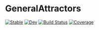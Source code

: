 # GeneralAttractors

[![Stable](https://img.shields.io/badge/docs-stable-blue.svg)](https://FedeClaudi.github.io/GeneralAttractors.jl/stable/)
[![Dev](https://img.shields.io/badge/docs-dev-blue.svg)](https://FedeClaudi.github.io/GeneralAttractors.jl/dev/)
[![Build Status](https://github.com/FedeClaudi/GeneralAttractors.jl/actions/workflows/CI.yml/badge.svg?branch=main)](https://github.com/FedeClaudi/GeneralAttractors.jl/actions/workflows/CI.yml?query=branch%3Amain)
[![Coverage](https://codecov.io/gh/FedeClaudi/GeneralAttractors.jl/branch/main/graph/badge.svg)](https://codecov.io/gh/FedeClaudi/GeneralAttractors.jl)
